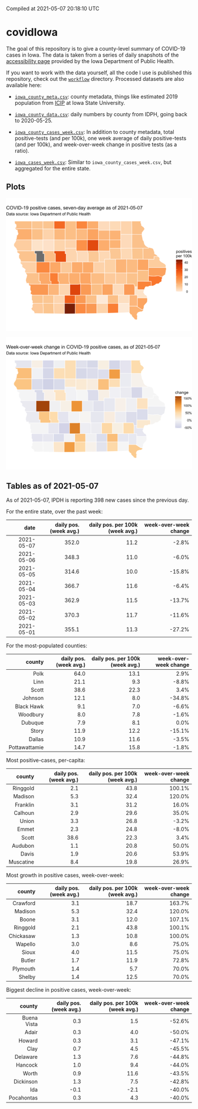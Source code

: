 Compiled at 2021-05-07 20:18:10 UTC

<!-- README.md is generated from README.Rmd. Please edit that file -->

# covidIowa

<!-- badges: start -->

<!-- badges: end -->

The goal of this repository is to give a county-level summary of
COVID-19 cases in Iowa. The data is taken from a series of daily
snapshots of the [accessibility
page](https://coronavirus.iowa.gov/pages/access) provided by the Iowa
Department of Public Health.

If you want to work with the data yourself, all the code I use is
published this repository, check out the [`workflow`](workflow)
directory. Processed datasets are also available here:

  - [`iowa_county_meta.csv`](https://raw.githubusercontent.com/ijlyttle/covidIowa/master/workflow/data/99-publish/iowa_county_meta.csv):
    county metadata, things like estimated 2019 population from
    [ICIP](https://www.icip.iastate.edu/tables/population/counties-estimates)
    at Iowa State University.

  - [`iowa_county_data.csv`](https://raw.githubusercontent.com/ijlyttle/covidIowa/master/workflow/data/99-publish/iowa_county_data.csv):
    daily numbers by county from IDPH, going back to 2020-05-25.

  - [`iowa_county_cases_week.csv`](https://raw.githubusercontent.com/ijlyttle/covidIowa/master/workflow/data/99-publish/iowa_county_data.csv):
    In addition to county metadata, total positive-tests (and per 100k),
    one week average of daily positive-tests (and per 100k), and
    week-over-week change in positive tests (as a ratio).

  - [`iowa_cases_week.csv`](https://raw.githubusercontent.com/ijlyttle/covidIowa/master/workflow/data/99-publish/iowa_cases_week.csv):
    Similar to `iowa_county_cases_week.csv`, but aggregated for the
    entire state.

## Plots

![](workflow/data/99-publish/iowa_cases.png)

![](workflow/data/99-publish/iowa_change.png)

## Tables as of 2021-05-07

As of 2021-05-07, IPDH is reporting 398 new cases since the previous
day.

For the entire state, over the past week:

|       date | daily pos. (week avg.) | daily pos. per 100k (week avg.) | week-over-week change |
| ---------: | ---------------------: | ------------------------------: | --------------------: |
| 2021-05-07 |                  352.0 |                            11.2 |                \-2.8% |
| 2021-05-06 |                  348.3 |                            11.0 |                \-6.0% |
| 2021-05-05 |                  314.6 |                            10.0 |               \-15.8% |
| 2021-05-04 |                  366.7 |                            11.6 |                \-6.4% |
| 2021-05-03 |                  362.9 |                            11.5 |               \-13.7% |
| 2021-05-02 |                  370.3 |                            11.7 |               \-11.6% |
| 2021-05-01 |                  355.1 |                            11.3 |               \-27.2% |

For the most-populated counties:

|        county | daily pos. (week avg.) | daily pos. per 100k (week avg.) | week-over-week change |
| ------------: | ---------------------: | ------------------------------: | --------------------: |
|          Polk |                   64.0 |                            13.1 |                  2.9% |
|          Linn |                   21.1 |                             9.3 |                \-8.8% |
|         Scott |                   38.6 |                            22.3 |                  3.4% |
|       Johnson |                   12.1 |                             8.0 |               \-34.8% |
|    Black Hawk |                    9.1 |                             7.0 |                \-6.6% |
|      Woodbury |                    8.0 |                             7.8 |                \-1.6% |
|       Dubuque |                    7.9 |                             8.1 |                  0.0% |
|         Story |                   11.9 |                            12.2 |               \-15.1% |
|        Dallas |                   10.9 |                            11.6 |                \-3.5% |
| Pottawattamie |                   14.7 |                            15.8 |                \-1.8% |

Most positive-cases, per-capita:

|    county | daily pos. (week avg.) | daily pos. per 100k (week avg.) | week-over-week change |
| --------: | ---------------------: | ------------------------------: | --------------------: |
|  Ringgold |                    2.1 |                            43.8 |                100.1% |
|   Madison |                    5.3 |                            32.4 |                120.0% |
|  Franklin |                    3.1 |                            31.2 |                 16.0% |
|   Calhoun |                    2.9 |                            29.6 |                 35.0% |
|     Union |                    3.3 |                            26.8 |                \-3.2% |
|     Emmet |                    2.3 |                            24.8 |                \-8.0% |
|     Scott |                   38.6 |                            22.3 |                  3.4% |
|   Audubon |                    1.1 |                            20.8 |                 50.0% |
|     Davis |                    1.9 |                            20.6 |                 53.9% |
| Muscatine |                    8.4 |                            19.8 |                 26.9% |

Most growth in positive cases, week-over-week:

|    county | daily pos. (week avg.) | daily pos. per 100k (week avg.) | week-over-week change |
| --------: | ---------------------: | ------------------------------: | --------------------: |
|  Crawford |                    3.1 |                            18.7 |                163.7% |
|   Madison |                    5.3 |                            32.4 |                120.0% |
|     Boone |                    3.1 |                            12.0 |                107.1% |
|  Ringgold |                    2.1 |                            43.8 |                100.1% |
| Chickasaw |                    1.3 |                            10.8 |                100.0% |
|   Wapello |                    3.0 |                             8.6 |                 75.0% |
|     Sioux |                    4.0 |                            11.5 |                 75.0% |
|    Butler |                    1.7 |                            11.9 |                 72.8% |
|  Plymouth |                    1.4 |                             5.7 |                 70.0% |
|    Shelby |                    1.4 |                            12.5 |                 70.0% |

Biggest decline in positive cases, week-over-week:

|      county | daily pos. (week avg.) | daily pos. per 100k (week avg.) | week-over-week change |
| ----------: | ---------------------: | ------------------------------: | --------------------: |
| Buena Vista |                    0.3 |                             1.5 |               \-52.6% |
|       Adair |                    0.3 |                             4.0 |               \-50.0% |
|      Howard |                    0.3 |                             3.1 |               \-47.1% |
|        Clay |                    0.7 |                             4.5 |               \-45.5% |
|    Delaware |                    1.3 |                             7.6 |               \-44.8% |
|     Hancock |                    1.0 |                             9.4 |               \-44.0% |
|       Worth |                    0.9 |                            11.6 |               \-43.5% |
|   Dickinson |                    1.3 |                             7.5 |               \-42.8% |
|         Ida |                  \-0.1 |                           \-2.1 |               \-40.0% |
|  Pocahontas |                    0.3 |                             4.3 |               \-40.0% |
